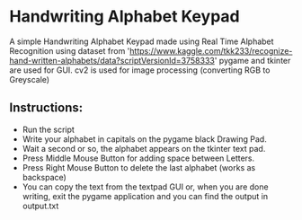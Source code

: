 # Handwriting Alphabet Keypad

A simple Handwriting Alphabet Keypad made using Real Time Alphabet Recognition using dataset from 'https://www.kaggle.com/tkk233/recognize-hand-written-alphabets/data?scriptVersionId=3758333'
pygame and tkinter are used for GUI.
cv2 is used for image processing (converting RGB to Greyscale)
## Instructions:
* Run the script
* Write your alphabet in capitals on the pygame black Drawing Pad.
* Wait a second or so, the alphabet appears on the tkinter text pad.
* Press Middle Mouse Button for adding space between Letters.
* Press Right Mouse Button to delete the last alphabet (works as backspace)
* You can copy the text from the textpad GUI or, when you are done writing, exit the pygame application and you can find the output in output.txt

